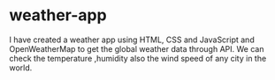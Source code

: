 # weather-app
I have created a weather app using HTML, CSS and JavaScript and OpenWeatherMap to get the global weather data through API. We can check the temperature ,humidity also the wind speed of any city in the world.
